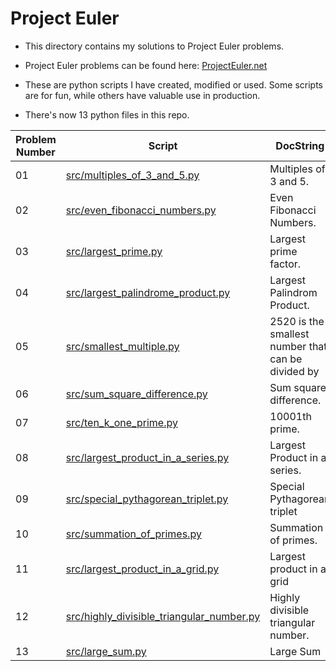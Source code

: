 # Project Euler #

* This directory contains my solutions to Project Euler problems.

* Project Euler problems can be found here:
[ProjectEuler.net](https://projecteuler.net/archives)

* These are python scripts I have created, modified or used. Some scripts are for fun, while others have valuable use in production.

* There's now 13 python files in this repo.

| Problem Number  | Script  | DocString |
| ------------- | ------------- | ------------- |
|01|<a href="./src/src/multiples_of_3_and_5.py">src/multiples\_of\_3\_and\_5.py</a>|Multiples of 3 and 5.|
|02|<a href="./src/src/even_fibonacci_numbers.py">src/even\_fibonacci\_numbers.py</a>|Even Fibonacci Numbers.|
|03|<a href="./src/src/largest_prime.py">src/largest\_prime.py</a>|Largest prime factor.|
|04|<a href="./src/src/largest_palindrome_product.py">src/largest\_palindrome\_product.py</a>|Largest Palindrom Product.|
|05|<a href="./src/src/smallest_multiple.py">src/smallest\_multiple.py</a>|2520 is the smallest number that can be divided by|
|06|<a href="./src/src/sum_square_difference.py">src/sum\_square\_difference.py</a>|Sum square difference.|
|07|<a href="./src/src/ten_k_one_prime.py">src/ten\_k\_one\_prime.py</a>|10001th prime.|
|08|<a href="./src/src/largest_product_in_a_series.py">src/largest\_product\_in\_a\_series.py</a>|Largest Product in a series.|
|09|<a href="./src/src/special_pythagorean_triplet.py">src/special\_pythagorean\_triplet.py</a>|Special Pythagorean triplet|
|10|<a href="./src/src/summation_of_primes.py">src/summation\_of\_primes.py</a>|Summation of primes.|
|11|<a href="./src/src/largest_product_in_a_grid.py">src/largest\_product\_in\_a\_grid.py</a>|Largest product in a grid|
|12|<a href="./src/src/highly_divisible_triangular_number.py">src/highly\_divisible\_triangular\_number.py</a>|Highly divisible triangular number.|
|13|<a href="./src/src/large_sum.py">src/large\_sum.py</a>|Large Sum|

